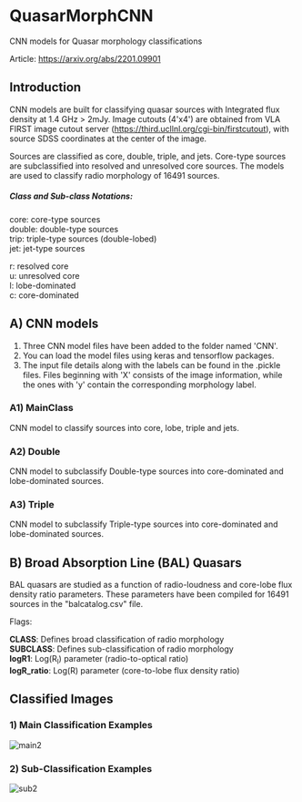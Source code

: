 # QuasarMorphCNN
CNN models for Quasar morphology classifications

Article: https://arxiv.org/abs/2201.09901


## Introduction
CNN models are built for classifying quasar sources with Integrated flux density at 1.4 GHz > 2mJy. Image cutouts (4'x4') are obtained from VLA FIRST image cutout server (https://third.ucllnl.org/cgi-bin/firstcutout), with source SDSS coordinates at the center of the image. 

Sources are classified as core, double, triple, and jets. Core-type sources are subclassified into resolved and unresolved core sources. The models are used to classify radio morphology of 16491 sources.

##### Class and Sub-class Notations:<br/>
core: core-type sources<br/>
double: double-type sources<br/>
trip: triple-type sources (double-lobed)<br/>
jet: jet-type sources<br/>

r: resolved core<br/>
u: unresolved core<br/>
l: lobe-dominated <br/>
c: core-dominated<br/>

## A) CNN models<br/>
1. Three CNN model files have been added to the folder named 'CNN'.<br/>
2. You can load the model files using keras and tensorflow packages.<br/>
3. The input file details along with the labels can be found in the .pickle files. Files beginning with 'X' consists of the image information, while the ones with 'y' contain the corresponding morphology label.<br/>

### A1) MainClass<br/>
CNN model to classify sources into core, lobe, triple and jets. <br/>
### A2) Double<br/>
CNN model to subclassify Double-type sources into core-dominated and lobe-dominated sources.<br/>
### A3) Triple<br/>
CNN model to subclassify Triple-type sources into core-dominated and lobe-dominated sources.<br/>


## B) Broad Absorption Line (BAL) Quasars <br/>
BAL quasars are studied as a function of radio-loudness and core-lobe flux density ratio parameters. These parameters have been compiled for 16491 sources in the "balcatalog.csv" file.<br/>



Flags:<br/>

<b>CLASS</b>: Defines broad classification of radio morphology<br/>
<b>SUBCLASS</b>: Defines sub-classification of radio morphology<br/>
<b>logR1</b>: Log(R<sub>I</sub>) parameter (radio-to-optical ratio)<br/>
<b>logR_ratio</b>: Log(R) parameter (core-to-lobe flux density ratio)<br/>


## Classified Images

### 1) Main Classification Examples
![main2](https://user-images.githubusercontent.com/78647966/139008403-abd8c16c-3018-49e9-914b-9a90705780a1.jpg)

### 2) Sub-Classification Examples
![sub2](https://user-images.githubusercontent.com/78647966/139010395-61977376-973a-41d9-9ee3-21cf1ba126e6.jpg)


